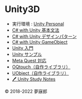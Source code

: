 # Unity3D

* 実行環境 : [Unity Personal](https://store.unity.com/ja/products/unity-personal?_ga=2.202349265.1394476263.1522127300-1125506677.1522127300) 
* [C# with Unity 基本文法](https://github.com/mubirou/HelloWorld/blob/master/languages/C%23Unity/C%23Unity_reference.md)
* [C# with Unity デザインパターン](https://github.com/mubirou/HelloWorld/blob/master/languages/C%23Unity/C%23Unity_pattern.md)
* [C# with Unity GameObject](https://github.com/mubirou/Unity/tree/master/examples)
* [Unity 入門](https://github.com/mubirou/Unity/tree/master/introduction)
* [Unity サンプル](https://github.com/mubirou/Unity/tree/master/sample)
* [Meta Quest 対応](https://github.com/mubirou/Unity/tree/master/metaquest)
* [OQtouch（自作ライブラリ）](https://github.com/mubirou/Unity/tree/master/oqtouch)
* [UObject（自作ライブラリ）](https://github.com/mubirou/Unity/tree/master/uobject)
* [🖊 Unity Study Notes](https://github.com/mubirou/Unity/tree/master/study-notes)

© 2018-2022 夢寐郎
